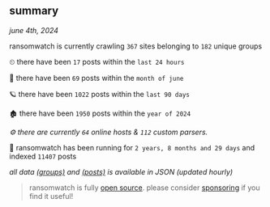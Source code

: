 
## summary
_june 4th, 2024_

ransomwatch is currently crawling `367` sites belonging to `182` unique groups

⏲ there have been `17` posts within the `last 24 hours`

🦈 there have been `69` posts within the `month of june`

🪐 there have been `1022` posts within the `last 90 days`

🏚 there have been `1950` posts within the `year of 2024`

_⚙️ there are currently `64` online hosts & `112` custom parsers._

🦕 ransomwatch has been running for `2 years, 8 months and 29 days` and indexed `11407` posts

_all data  [(groups)](http://ransomwhat.telemetry.ltd/groups) and [(posts)](http://ransomwhat.telemetry.ltd/posts) is available in JSON (updated hourly)_

> ransomwatch is fully [open source](https://github.com/joshhighet/ransomwatch#ransomwatch--). please consider [sponsoring](https://github.com/sponsors/joshhighet) if you find it useful!
